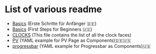 # List of various readme

- [Basics](BasicsDE.md) (Erste Schritte für Anfänger 🇩🇪)
- [Basics](BasicsENG.md) (First Steps for Beginners 🇺🇸)
- [CLOCKS](CLOCKS.md) (This file contains the list of all the clock faces)
- [PV](PV.md) (YAML example for PV Page as Components)🇩🇪🇺🇸
- [progressbar](progressbar.md) (YAML example for Progressbar as Components)🇺🇸